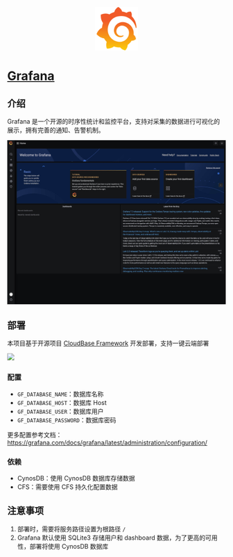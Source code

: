<p align="center">
  <img height="100px" src="./grafana_logo.svg" center />
</p>

# [Grafana](https://github.com/grafana/grafana)

## 介绍

Grafana 是一个开源的时序性统计和监控平台，支持对采集的数据进行可视化的展示，拥有完善的通知、告警机制。

![](demo.jpg)

## 部署

本项目基于开源项目 [CloudBase Framework](https://github.com/Tencent/cloudbase-framework) 开发部署，支持一键云端部署

[![](https://main.qcloudimg.com/raw/67f5a389f1ac6f3b4d04c7256438e44f.svg)](https://console.cloud.tencent.com/tcb/env/index?action=CreateAndDeployCloudBaseProject&tdl_anchor=github&tdl_site=0&appUrl=https://github.com/TencentCloudBase-Marketplace/grafana)

### 配置

- `GF_DATABASE_NAME`：数据库名称
- `GF_DATABASE_HOST`：数据库 Host
- `GF_DATABASE_USER`：数据库用户
- `GF_DATABASE_PASSWORD`：数据库密码

更多配置参考文档：https://grafana.com/docs/grafana/latest/administration/configuration/

### 依赖

- CynosDB：使用 CynosDB 数据库存储数据
- CFS：需要使用 CFS 持久化配置数据

## 注意事项

1. 部署时，需要将服务路径设置为根路径 `/`
2. Grafana 默认使用 SQLite3 存储用户和 dashboard 数据，为了更高的可用性，部署将使用 CynosDB 数据库
